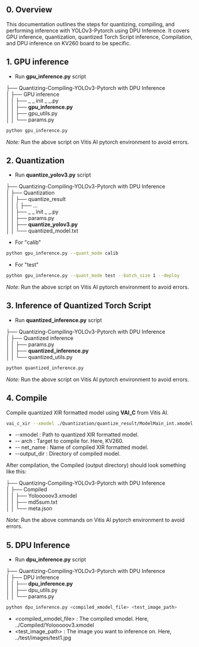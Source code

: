 ## 0. Overview

This documentation outlines the steps for quantizing, compiling, and performing inference with YOLOv3-Pytorch using DPU Inference. It covers GPU inference, quantization, quantized Torch Script inference, Compilation, and DPU inference on KV260 board to be specific.

## 1. GPU inference
* Run **gpu_inference.py** script

├── Quantizing-Compiling-YOLOv3-Pytorch with DPU Inference\
│   ├── GPU inference\
│   │   ├── _ _ init _ _.py\
│   │   ├── **gpu_inference.py**\
│   │   ├── gpu_utils.py\
│   │   └── params.py
  
```bash
python gpu_inference.py
```
*Note:* Run the above script on Vitis AI pytorch environment to avoid errors. 

## 2. Quantization 
* Run **quantize_yolov3.py** script

├── Quantizing-Compiling-YOLOv3-Pytorch with DPU Inference\
│   ├── Quantization\
│   │   ├── quantize_result\
│   │   │   ├── ...\
│   │   ├── _ _ init _ _.py\
│   │   ├── params.py\
│   │   ├── **quantize_yolov3.py**\
│   │   └── quantized_model.txt

* For "calib"
```bash
python gpu_inference.py --quant_mode calib
```
* For "test"
```bash
python gpu_inference.py --quant_mode test --batch_size 1 --deploy
```
*Note:* Run the above script on Vitis AI pytorch environment to avoid errors. 

## 3. Inference of Quantized Torch Script
* Run **quantized_inference.py** script

├── Quantizing-Compiling-YOLOv3-Pytorch with DPU Inference\
│   ├── Quantized inference\
│   │   ├── params.py\
│   │   ├── **quantized_inference.py**\
│   │   └── quantized_utils.py

```bash
python quantized_inference.py
```
*Note:* Run the above script on Vitis AI pytorch environment to avoid errors. 

## 4. Compile
Compile quantized XIR formatted model using **VAI_C** from Vitis AI. 

```bash
vai_c_xir --xmodel ./Quantization/quantize_result/ModelMain_int.xmodel --arch /opt/vitis_ai/compiler/arch/DPUCZDX8G/KV260/arch.json --net_name Yolooooov3 --output_dir ./Compiled_Yolov3
```

* --xmodel : Path to quantized XIR formatted model.
* -- arch : Target to compile for. Here, KV260.
* -- net_name : Name of compiled XIR formatted model.
* --output_dir : Directory of compiled model.

After compilation, the Compiled (output directory) should look something like this:

├── Quantizing-Compiling-YOLOv3-Pytorch with DPU Inference\
│   ├── Compiled\
│   │   ├── Yolooooov3.xmodel\
│   │   ├── md5sum.txt\
│   │   └── meta.json

*Note:* Run the above commands on Vitis AI pytorch environment to avoid errors. 

## 5. DPU Inference
* Run **dpu_inference.py** script

├── Quantizing-Compiling-YOLOv3-Pytorch with DPU Inference\
│   ├── DPU inference\
│   │   ├── **dpu_inference.py**\
│   │   ├── dpu_utils.py\
│   │   └── params.py

```bash
python dpu_inference.py <compiled_xmodel_file> <test_image_path>
```
* <compiled_xmodel_file> : The compiled xmodel. Here, ../Compiled/Yolooooov3.xmodel
* <test_image_path> : The image you want to inference on. Here, ../test/images/test1.jpg
